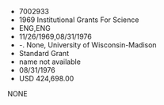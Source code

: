 * 7002933
* 1969 Institutional Grants For Science
* ENG,ENG
* 11/26/1969,08/31/1976
* -. None, University of Wisconsin-Madison
* Standard Grant
*   name not available
* 08/31/1976
* USD 424,698.00

NONE